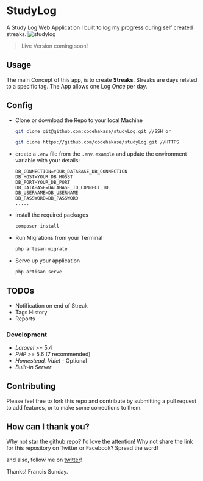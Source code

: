 # StudyLog
A Study Log Web Application I built to log my progress during self created streaks.
![studylog](https://user-images.githubusercontent.com/9336187/27025236-b28db472-4f51-11e7-825b-3d8fa2440af4.png)

> Live Version coming soon!

## Usage
The main Concept of this app, is to create **Streaks**. Streaks are days related to a specific tag. The App allows one Log *Once* per day.

## Config
* Clone or download the Repo to your local Machine
    ```bash
    git clone git@github.com:codehakase/studyLog.git //SSH or
    
    git clone https://github.com/codehakase/studyLog.git //HTTPS

* create a `.env` file from the `.env.example` and update the environment variable with your details:
    ```env
    DB_CONNECTION=YOUR_DATABASE_DB_CONNECTION
    DB_HOST=YOUR_DB_HOSST
    DB_PORT=YOUR_DB_PORT
    DB_DATABASE=DATABASE_TO_CONNECT_TO
    DB_USERNAME=DB_USERNAME
    DB_PASSWORD=DB_PASSWORD
    .....
    
    ```
* Install the required packages
  ```bash
  composer install
  ```
  
* Run Migrations from your Terminal
    ```bash
    php artisan migrate
    ```
* Serve up your application
   ```bash
   php artisan serve
   ```



## TODOs
* Notification on end of Streak
* Tags History
* Reports

### Development
* *Laravel* >= 5.4
* *PHP* >= 5.6 (7 recommended)
* *Homestead, Valet* - Optional
* *Built-in Server*


## Contributing 
Please feel free to fork this repo and contribute by submitting a pull request to add features, or to make some corrections to them.


## How can I thank you?
Why not star the github repo? I'd love the attention! Why not share the link for this repository on Twitter or Facebook? Spread the word!

and also, follow me on [twitter](http://twitter.com/codehakase)!

Thanks! Francis Sunday.
